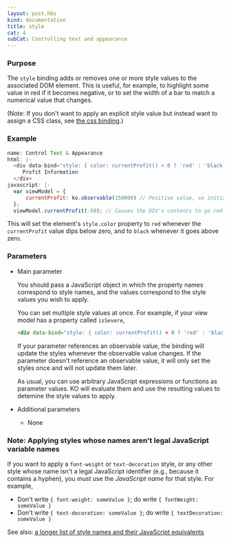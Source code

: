 ```yaml
---
layout: post.hbs
kind: documentation
title: style
cat: 4
subCat: Controlling text and appearance
---
```


### Purpose
The `style` binding adds or removes one or more style values to the associated DOM element. This is useful, for example, to highlight some value in red if it becomes negative, or to set the width of a bar to match a numerical value that changes.

(Note: If you don't want to apply an explicit style value but instead want to assign a CSS class, see [the css binding](css-binding.html).)

### Example

```javascript
name: Control Text & Appearance
html: |-
  <div data-bind="style: { color: currentProfit() < 0 ? 'red' : 'black' }">
     Profit Information
  </div>
javascript: |-
  var viewModel = {
      currentProfit: ko.observable(150000) // Positive value, so initially black
  };
  viewModel.currentProfit(-50); // Causes the DIV's contents to go red
```

This will set the element's `style.color` property to `red` whenever the `currentProfit` value dips below zero, and to `black` whenever it goes above zero.

### Parameters

 * Main parameter

   You should pass a JavaScript object in which the property names correspond to style names, and the values correspond to the style values you wish to apply.

   You can set multiple style values at once. For example, if your view model has a property called `isSevere`,

   ```html
   <div data-bind="style: { color: currentProfit() < 0 ? 'red' : 'black', fontWeight: isSevere() ? 'bold' : '' }">...</div>
   ```

   If your parameter references an observable value, the binding will update the styles whenever the observable value changes. If the parameter doesn't reference an observable value, it will only set the styles once and will not update them later.

   As usual, you can use arbitrary JavaScript expressions or functions as parameter values. KO will evaluate them and use the resulting values to detemine the style values to apply.

 * Additional parameters

   * None

### Note: Applying styles whose names aren't legal JavaScript variable names

If you want to apply a `font-weight` or `text-decoration` style, or any other style whose name isn't a legal JavaScript identifier (e.g., because it contains a hyphen), you must use the *JavaScript name* for that style. For example,

* Don't write `{ font-weight: someValue }`; do write `{ fontWeight: someValue }`
* Don't write `{ text-decoration: someValue }`; do write `{ textDecoration: someValue }`

See also: [a longer list of style names and their JavaScript equivalents](http://www.comptechdoc.org/independent/web/cgi/javamanual/javastyle.html)
